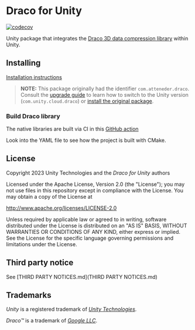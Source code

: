 # Draco for Unity

[![codecov](https://codecov.unity3d.com/ghe/unity/com.unity.cloud.draco/graph/badge.svg?token=1ZD3ZN3WRC)](https://codecov.unity3d.com/ghe/unity/com.unity.cloud.draco)

Unity package that integrates the [Draco 3D data compression library][draco] within Unity.

## Installing

[Installation instructions](./Documentation~/installation.md)

> **NOTE:** This package originally had the identifier `com.atteneder.draco`. Consult the [upgrade guide](./Documentation~/upgrade-guide.md#unity-fork) to learn how to switch to the Unity version (`com.unity.cloud.draco`) or [install the original package](./Documentation~/original.md).

### Build Draco library

The native libraries are built via CI in this [GitHub action](https://github.com/Unity-Technologies/draco/actions/workflows/unity.yml)

Look into the YAML file to see how the project is built with CMake.

## License

Copyright 2023 Unity Technologies and the *Draco for Unity* authors

Licensed under the Apache License, Version 2.0 (the "License");
you may not use files in this repository except in compliance with the License.
You may obtain a copy of the License at

   <http://www.apache.org/licenses/LICENSE-2.0>

Unless required by applicable law or agreed to in writing, software
distributed under the License is distributed on an "AS IS" BASIS,
WITHOUT WARRANTIES OR CONDITIONS OF ANY KIND, either express or implied.
See the License for the specific language governing permissions and
limitations under the License.

## Third party notice

See [THIRD PARTY NOTICES.md](THIRD PARTY NOTICES.md)

## Trademarks

*Unity* is a registered trademark of [*Unity Technologies*][unity].

*Draco&trade;* is a trademark of [*Google LLC*][GoogleLLC].

[draco]: https://google.github.io/draco
[GoogleLLC]: https://about.google/
[unity]: https://unity.com
